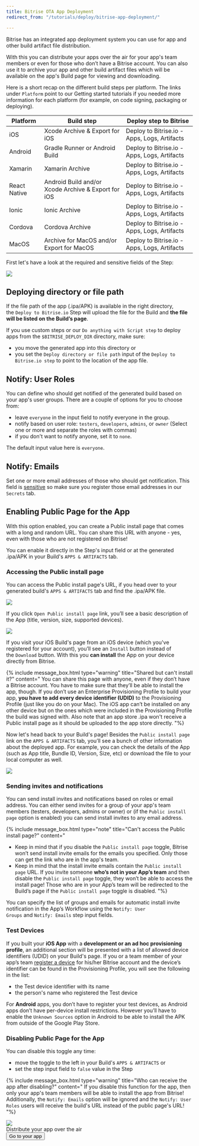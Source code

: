 ```yaml
---
title: Bitrise OTA App Deployment
redirect_from: "/tutorials/deploy/bitrise-app-deployment/"

---
```

Bitrise has an integrated app deployment system you can use for app and other build artifact file distribution.

With this you can distribute your apps over the air for your app's team members or even for those who don’t have a Bitrise account. You can also use it to archive your app and other build artifact files which will be available on the app's Build page for viewing and downloading.

Here is a short recap on the different build steps per platform. The links under `Platform` point to our Getting started tutorials if you needed more information for each platform (for example, on code signing, packaging or deploying).

| Platform | Build step | Deploy step to Bitrise |
| --- | --- | --- |
| iOS | Xcode Archive & Export for iOS | Deploy to Bitrise.io - Apps, Logs, Artifacts |
| Android | Gradle Runner or Android Build | Deploy to Bitrise.io - Apps, Logs, Artifacts |
| Xamarin | Xamarin Archive | Deploy to Bitrise.io - Apps, Logs, Artifacts |
| React Native | Android Build and/or Xcode Archive & Export for iOS | Deploy to Bitrise.io - Apps, Logs, Artifacts |
| Ionic | Ionic Archive | Deploy to Bitrise.io - Apps, Logs, Artifacts |
| Cordova | Cordova Archive | Deploy to Bitrise.io - Apps, Logs, Artifacts |
| MacOS | Archive for MacOS and/or Export for MacOS | Deploy to Bitrise.io - Apps, Logs, Artifacts |

First let's have a look at the required and sensitive fields of the Step:

![](/img/deploy-to-bitrise.png)

## Deploying directory or file path

If the file path of the app (.ipa/APK) is available in the right directory, the `Deploy to Bitrise.io` Step will upload the file for the Build and **the file will be listed on the Build’s page**.

If you use custom steps or our `Do anything with Script step` to deploy apps from the `$BITRISE_DEPLOY_DIR` directory, make sure:

* you move the generated app into this directory or
* you set the `Deploy directory or file path` input of the `Deploy to Bitrise.io step` to point to the location of the app file.

## Notify: User Roles

You can define who should get notified of the generated build based on your app's user groups. There are a couple of options for you to choose from:

* leave `everyone` in the input field to notify everyone in the group.
* notify based on user role: `testers`, `developers`, `admins`, or `owner` (Select one or more and separate the roles with commas)
* if you don't want to notify anyone, set it to `none`.

The default input value here is `everyone`.

## Notify: Emails

Set one or more email addresses of those who should get notification. This field is  [sensitive](/builds/env-vars-secret-env-vars/) so make sure you register those email addresses in our `Secrets` tab.

## Enabling Public Page for the App

With this option enabled, you can create a Public install page that comes with a long and random URL. You can share this URL with anyone - yes, even with those who are not registered on Bitrise!

You can enable it directly in the Step's input field or at the generated .ipa/APK in your Build's `APPS & ARTIFACTS` tab.

### Accessing the Public install page

You can access the Public install page's URL, if you head over to your generated build's `APPS & ARTIFACTS` tab and find the .ipa/APK file.

![](/img/public-install-page-1.png)

If you click `Open Public install page` link, you’ll see a basic description of the App (title, version, size, supported devices).

![](/img/public-install-page-example.png)

If you visit your iOS Build's page from an iOS device (which you've registered for your account), you’ll see an `Install` button instead of the `Download` button. With this you **can install** the App on your device directly from Bitrise.

{% include message_box.html type="warning" title="Shared but can't install it?" content=" You can share this page with anyone, even if they don’t have a Bitrise account. You have to make sure that they’ll be able to install the app, though. If you don’t use an Enterprise Provisioning Profile to build your app, **you have to add every device identifier (UDID)** to the Provisioning Profile (just like you do on your Mac). The iOS app can’t be installed on any other device but on the ones which were included in the Provisioning Profile the build was signed with. Also note that an app store .ipa won't receive a Public install page as it should be uploaded to the app store directly. "%}

Now let's head back to your Build's page! Besides the `Public install page` link on the `APPS & ARTIFACTS` tab, you’ll see a bunch of other information about the deployed app. For example, you can check the details of the App (such as App title, Bundle ID, Version, Size, etc) or download the file to your local computer as well.

![](/img/app-release-unsigned.jpg)

### Sending invites and notifications

You can send install invites and notifications based on roles or email address. You can either send invites for a group of your app's team members (testers, developers, admins or owner) or (if the `Public install page` option is enabled) you can send install invites to any email address.

{% include message_box.html type="note" title="Can't access the Public install page?" content="

* Keep in mind that if you disable the `Public install page` toggle, Bitrise won’t send install invite emails for the emails you specified. Only those can get the link who are in the app's team.
* Keep in mind that the install invite emails contain the `Public install page` URL. If you invite someone **who’s not in your App’s team** and then disable the `Public install page` toggle, they won’t be able to access the install page! Those who are in your App’s team will be redirected to the Build’s page if the `Public install page` toggle is disabled. "%}

You can specify the list of groups and emails for automatic install invite notification in the App’s Workflow using the `Notify: User Groups` and `Notify: Emails` step input fields.

### Test Devices

If you built your **iOS App** with a **development or an ad hoc provisioning profile**, an additional section will be presented with a list of allowed device identifiers (UDID) on your Build's page. If you or a team member of your app’s team [register a device](/testing/registering-a-test-device/) for his/her Bitrise account and the device’s identifier can be found in the Provisioning Profile, you will see the following in the list:

* the Test device identifier with its name
* the person's name who registered the Test device

For **Android** apps, you don’t have to register your test devices, as Android apps don’t have per-device install restrictions. However you’ll have to enable the `Unknown Sources` option in Android to be able to install the APK from outside of the Google Play Store.

### Disabling Public Page for the App

You can disable this toggle any time:

* move the toggle to the left in your Build's `APPS & ARTIFACTS` or
* set the step input field to `false` value in the Step

{% include message_box.html type="warning" title="Who can receive the app after disabling?" content=" If you disable this function for the app, then only your app's team members will be able to install the app from Bitrise! Additionally, the `Notify: Emails` option will be ignored and the `Notify: User Roles` users will receive the build's URL instead of the public page's URL! "%}

<div class="banner">
	<img src="/assets/images/banner-bg-888x170.png" style="border: none;">
	<div class="deploy-text">Distribute your app over the air</div>
	<a target="_blank" href="https://app.bitrise.io/dashboard/builds"><button class="button">Go to your app</button></a>
</div>